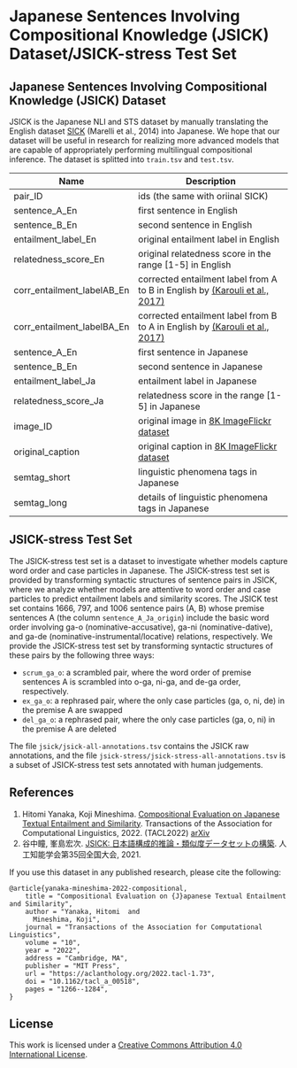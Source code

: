 # Japanese Sentences Involving Compositional Knowledge (JSICK) Dataset/JSICK-stress Test Set

## Japanese Sentences Involving Compositional Knowledge (JSICK) Dataset
JSICK is the Japanese NLI and STS dataset by manually translating the English dataset [SICK](https://marcobaroni.org/composes/sick.html) (Marelli et al., 2014) into Japanese.
We hope that our dataset will be useful in research for realizing more advanced models that are capable of appropriately performing multilingual compositional inference.
The dataset is splitted into `train.tsv` and `test.tsv`.

|Name|Description|
|----|-----|
|pair_ID|ids (the same with oriinal SICK)|
|sentence_A_En|first sentence in English|
|sentence_B_En|second sentence in English|
|entailment_label_En|original entailment label in English|
|relatedness_score_En|original relatedness score in the range [1-5] in English|
|corr_entailment_labelAB_En|corrected entailment label from A to B in English by [(Karouli et al., 2017)](http://vcvpaiva.github.io/includes/pubs/2017-iwcs.pdf)|
|corr_entailment_labelBA_En|corrected entailment label from B to A in English by [(Karouli et al., 2017)](http://vcvpaiva.github.io/includes/pubs/2017-iwcs.pdf)|
|sentence_A_En|first sentence in Japanese|
|sentence_B_En|second sentence in Japanese|
|entailment_label_Ja|entailment label in Japanese|
|relatedness_score_Ja|relatedness score in the range [1-5] in Japanese|
|image_ID|original image in [8K ImageFlickr dataset](https://www.kaggle.com/datasets/adityajn105/flickr8k)|
|original_caption|original caption in [8K ImageFlickr dataset](https://www.kaggle.com/datasets/adityajn105/flickr8k)|
|semtag_short|linguistic phenomena tags in Japanese|
|semtag_long|details of linguistic phenomena tags in Japanese|

## JSICK-stress Test Set
The JSICK-stress test set is a dataset to investigate whether models capture word order and case particles in Japanese. 
The JSICK-stress test set is provided by transforming syntactic structures of sentence pairs in JSICK, where we analyze whether models are attentive to word order and case particles to predict entailment labels and similarity scores.
The JSICK test set contains 1666, 797, and 1006 sentence pairs (A, B) whose premise sentences A (the column `sentence_A_Ja_origin`) include the basic word order involving ga-o
(nominative-accusative), ga-ni (nominative-dative), and ga-de (nominative-instrumental/locative) relations, respectively.
We provide the JSICK-stress test set by transforming syntactic structures of these pairs by the following three ways: 
- `scrum_ga_o`: a scrambled pair, where the word order of premise sentences A is scrambled into o-ga, ni-ga, and de-ga order, respectively.
- `ex_ga_o`:  a rephrased pair, where the only case particles (ga, o, ni, de) in the premise A are swapped
- `del_ga_o`: a rephrased pair, where the only case particles (ga, o, ni) in the premise A are deleted

The file `jsick/jsick-all-annotations.tsv` contains the JSICK raw annotations, and the file `jsick-stress/jsick-stress-all-annotations.tsv` is a subset of JSICK-stress test sets annotated with human judgements.

## References
1. Hitomi Yanaka, Koji Mineshima. [Compositional Evaluation on Japanese Textual Entailment and Similarity](https://direct.mit.edu/tacl/article/doi/10.1162/tacl_a_00518/113850/Compositional-Evaluation-on-Japanese-Textual).
    Transactions of the Association for Computational Linguistics, 2022. (TACL2022)
    [arXiv](https://arxiv.org/abs/2208.04826)
2. 谷中瞳, 峯島宏次. [JSICK: 日本語構成的推論・類似度データセットの構築](https://www.jstage.jst.go.jp/article/pjsai/JSAI2021/0/JSAI2021_4J3GS6f02/_pdf/-char/ja). 人工知能学会第35回全国大会, 2021.

If you use this dataset in any published research, please cite the following:
```
@article{yanaka-mineshima-2022-compositional,
    title = "Compositional Evaluation on {J}apanese Textual Entailment and Similarity",
    author = "Yanaka, Hitomi  and
      Mineshima, Koji",
    journal = "Transactions of the Association for Computational Linguistics",
    volume = "10",
    year = "2022",
    address = "Cambridge, MA",
    publisher = "MIT Press",
    url = "https://aclanthology.org/2022.tacl-1.73",
    doi = "10.1162/tacl_a_00518",
    pages = "1266--1284",
}
```

## License
This work is licensed under a [Creative Commons Attribution 4.0 International License](LICENSE.txt).